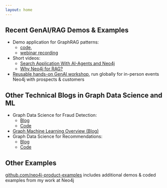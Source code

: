 ```yaml
---
layout: home 
---
```

## Recent GenAI/RAG Demos & Examples
- Demo application for GraphRAG patterns:
    - [code](https://github.com/neo4j-product-examples/graphrag-examples),
    - [webinar recording](https://www.youtube.com/watch?v=OuyTENdRcNs)
- Short videos:
    - [Search Application With AI-Agents and Neo4j](https://www.youtube.com/watch?v=wKJRvK6u5f8)
    - [Why Neo4j for RAG?](https://www.youtube.com/watch?v=7kbHw7dniUc)
- [Reusable hands-on GenAI workshop](https://github.com/neo4j-product-examples/genai-workshop/blob/main/genai-workshop.ipynb), run globally for in-person events Neo4j with prospects & customers

## Other Technical Blogs in Graph Data Science and ML
- Graph Data Science for Fraud Detection:
    - [Blog](https://neo4j.com/developer-blog/exploring-fraud-detection-neo4j-graph-data-science-summary/)
    - [Code](https://github.com/neo4j-product-examples/demo-fraud-detection-with-p2p)
- [Graph Machine Learning Overview (Blog)](https://towardsdatascience.com/graph-machine-learning-an-overview-c996e53fab90)
- Graph Data Science for Recommendations:
    - [Blog](https://towardsdatascience.com/exploring-practical-recommendation-engines-in-neo4j-ff09fe767782)
    - [Code](https://github.com/neo4j-product-examples/ds-recommendation-use-cases/tree/main/news-recommendation-mind/mind-large-collab-filtering)

## Other Examples
[github.com/neo4j-product-examples](https://github.com/neo4j-product-examples) includes additional demos & coded examples from my work at Neo4j

